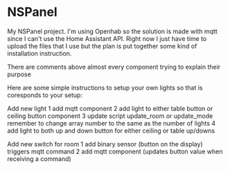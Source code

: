 # NSPanel

My NSPanel project. I'm using Openhab so the solution is made with mqtt since I can't use the Home Assistant API.
Right now I just have time to upload the files that I use but the plan is put together some kind of installation instruction.

There are comments above almost every component trying to explain their purpose

Here are some simple instructions to setup your own lights so that is coresponds to your setup:

Add new light
1 add mqtt component
2 add light to either table button or ceiling button component
3 update script update_room or update_mode remember to change array number to the same as the number of lights
4 add light to both up and down button for either ceiling or table up/downs

Add new switch for room
1 add binary sensor (button on the display) triggers mqtt command
2 add mqtt component (updates button value when receiving a command)
